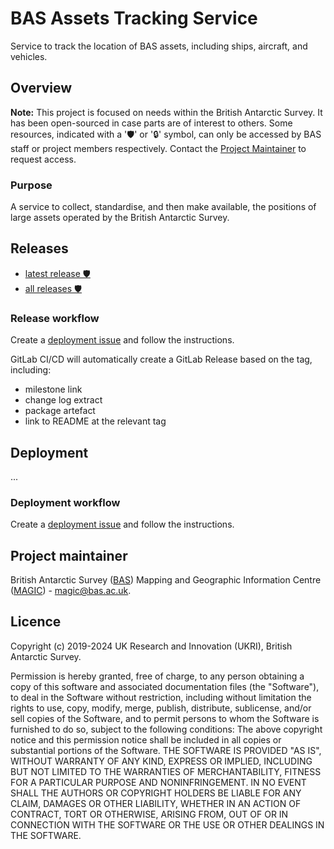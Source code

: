 # BAS Assets Tracking Service

Service to track the location of BAS assets, including ships, aircraft, and vehicles.

## Overview

**Note:** This project is focused on needs within the British Antarctic Survey. It has been open-sourced in case parts 
are of interest to others. Some resources, indicated with a '🛡' or '🔒' symbol, can only be accessed by BAS staff or 
project members respectively. Contact the [Project Maintainer](#project-maintainer) to request access.

### Purpose

A service to collect, standardise, and then make available, the positions of large assets operated by the British 
Antarctic Survey.


## Releases

- [latest release 🛡️](https://gitlab.data.bas.ac.uk/MAGIC/assets-tracking-service/-/releases/permalink/latest)
- [all releases 🛡️](https://gitlab.data.bas.ac.uk/MAGIC/assets-tracking-service/-/releases)

### Release workflow

Create a [deployment issue](https://gitlab.com/gitlab-org/gitlab/-/issues/new?issue[title]=x.x.x%20release&issuable_template=release) 
and follow the instructions.

GitLab CI/CD will automatically create a GitLab Release based on the tag, including: 

- milestone link
- change log extract
- package artefact
- link to README at the relevant tag

## Deployment

...

### Deployment workflow

Create a [deployment issue](https://gitlab.com/gitlab-org/gitlab/-/issues/new?issue[title]=x.x.x%20deploy&issuable_template=deploy) 
and follow the instructions.

## Project maintainer

British Antarctic Survey ([BAS](https://www.bas.ac.uk)) Mapping and Geographic Information Centre 
([MAGIC](https://www.bas.ac.uk/teams/magic)) - [magic@bas.ac.uk](mailto:magic@bas.ac.uk).

## Licence

Copyright (c) 2019-2024 UK Research and Innovation (UKRI), British Antarctic Survey.

Permission is hereby granted, free of charge, to any person obtaining a copy
of this software and associated documentation files (the "Software"), to deal
in the Software without restriction, including without limitation the rights
to use, copy, modify, merge, publish, distribute, sublicense, and/or sell
copies of the Software, and to permit persons to whom the Software is
furnished to do so, subject to the following conditions:
The above copyright notice and this permission notice shall be included in all
copies or substantial portions of the Software.
THE SOFTWARE IS PROVIDED "AS IS", WITHOUT WARRANTY OF ANY KIND, EXPRESS OR
IMPLIED, INCLUDING BUT NOT LIMITED TO THE WARRANTIES OF MERCHANTABILITY,
FITNESS FOR A PARTICULAR PURPOSE AND NONINFRINGEMENT. IN NO EVENT SHALL THE
AUTHORS OR COPYRIGHT HOLDERS BE LIABLE FOR ANY CLAIM, DAMAGES OR OTHER
LIABILITY, WHETHER IN AN ACTION OF CONTRACT, TORT OR OTHERWISE, ARISING FROM,
OUT OF OR IN CONNECTION WITH THE SOFTWARE OR THE USE OR OTHER DEALINGS IN THE
SOFTWARE.
